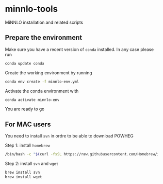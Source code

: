 # minnlo-tools

MiNNLO installation and related scripts

## Prepare the environment

Make sure you have a recent version of `conda` installed. In any case please run

```bash
conda update conda
```

Create the working environment by running

```bash
conda env create -f minnlo-env.yml
```

Activate the conda environment with

```bash
conda activate minnlo-env
```

You are ready to go

## For MAC users

You need to install `svn` in ordre to be able to download POWHEG

Step 1: install `homebrew`

```bash
/bin/bash -c "$(curl -fsSL https://raw.githubusercontent.com/Homebrew/install/HEAD/install.sh)"
```

Step 2: install `svn` and `wget`

```bash
brew install svn
brew install wget
```
